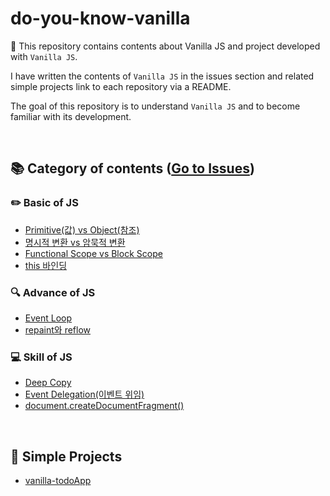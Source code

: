 # do-you-know-vanilla

:banana: This repository contains contents about Vanilla JS and project developed with `Vanilla JS`.

I have written the contents of `Vanilla JS` in the issues section and related simple projects link to each repository via a README.

The goal of this repository is to understand `Vanilla JS` and to become familiar with its development.

<br/>

## 📚 Category of contents ([Go to Issues](https://github.com/BKJang/do-you-know-vanilla/issues))

### ✏️ Basic of JS

- [Primitive(값) vs Object(참조) ](https://github.com/BKJang/do-you-know-vanilla/issues/1)
- [명시적 변환 vs 암묵적 변환](https://github.com/BKJang/do-you-know-vanilla/issues/3)
- [Functional Scope vs Block Scope](https://github.com/BKJang/do-you-know-vanilla/issues/4)
- [this 바인딩](https://github.com/BKJang/do-you-know-vanilla/issues/7)

### 🔍 Advance of JS

- [Event Loop](https://github.com/BKJang/do-you-know-vanilla/issues/5)
- [repaint와 reflow](https://github.com/BKJang/do-you-know-vanilla/issues/9)

### 💻 Skill of JS

- [Deep Copy](https://github.com/BKJang/do-you-know-vanilla/issues/2)
- [Event Delegation(이벤트 위임)](https://github.com/BKJang/do-you-know-vanilla/issues/6)
- [document.createDocumentFragment()](https://github.com/BKJang/do-you-know-vanilla/issues/8)

<br/>

## :hammer: Simple Projects

- [vanilla-todoApp](https://github.com/BKJang/vanilla-todoApp)
